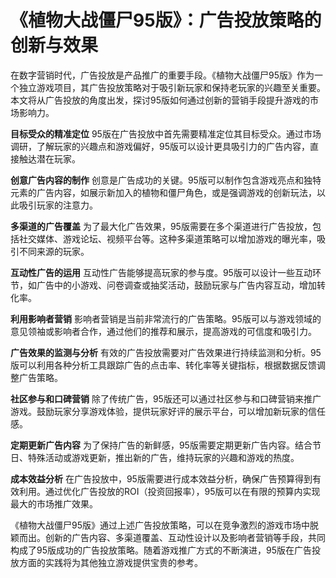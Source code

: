 # 《植物大战僵尸95版》：广告投放策略的创新与效果

在数字营销时代，广告投放是产品推广的重要手段。《植物大战僵尸95版》作为一个独立游戏项目，其广告投放策略对于吸引新玩家和保持老玩家的兴趣至关重要。本文将从广告投放的角度出发，探讨95版如何通过创新的营销手段提升游戏的市场影响力。

**目标受众的精准定位**
95版在广告投放中首先需要精准定位其目标受众。通过市场调研，了解玩家的兴趣点和游戏偏好，95版可以设计更具吸引力的广告内容，直接触达潜在玩家。

**创意广告内容的制作**
创意是广告成功的关键。95版可以制作包含游戏亮点和独特元素的广告内容，如展示新加入的植物和僵尸角色，或是强调游戏的创新玩法，以此吸引玩家的注意力。

**多渠道的广告覆盖**
为了最大化广告效果，95版需要在多个渠道进行广告投放，包括社交媒体、游戏论坛、视频平台等。这种多渠道策略可以增加游戏的曝光率，吸引不同来源的玩家。

**互动性广告的运用**
互动性广告能够提高玩家的参与度。95版可以设计一些互动环节，如广告中的小游戏、问卷调查或抽奖活动，鼓励玩家与广告内容互动，增加转化率。

**利用影响者营销**
影响者营销是当前非常流行的广告策略。95版可以与游戏领域的意见领袖或影响者合作，通过他们的推荐和展示，提高游戏的可信度和吸引力。

**广告效果的监测与分析**
有效的广告投放需要对广告效果进行持续监测和分析。95版可以利用各种分析工具跟踪广告的点击率、转化率等关键指标，根据数据反馈调整广告策略。

**社区参与和口碑营销**
除了传统广告，95版还可以通过社区参与和口碑营销来推广游戏。鼓励玩家分享游戏体验，提供玩家好评的展示平台，可以增加新玩家的信任感。

**定期更新广告内容**
为了保持广告的新鲜感，95版需要定期更新广告内容。结合节日、特殊活动或游戏更新，推出新的广告，维持玩家的兴趣和游戏的热度。

**成本效益分析**
在广告投放中，95版需要进行成本效益分析，确保广告预算得到有效利用。通过优化广告投放的ROI（投资回报率），95版可以在有限的预算内实现最大的市场推广效果。

《植物大战僵尸95版》通过上述广告投放策略，可以在竞争激烈的游戏市场中脱颖而出。创新的广告内容、多渠道覆盖、互动性设计以及影响者营销等手段，共同构成了95版成功的广告投放策略。随着游戏推广方式的不断演进，95版在广告投放方面的实践将为其他独立游戏提供宝贵的参考。